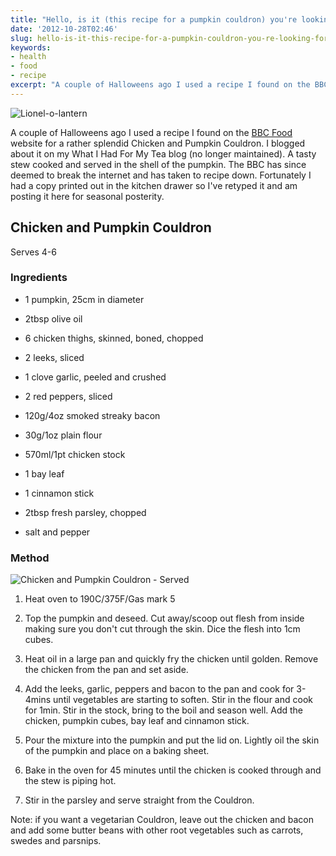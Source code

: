 ```yaml
---
title: "Hello, is it (this recipe for a pumpkin couldron) you're looking for?"
date: '2012-10-28T02:46'
slug: hello-is-it-this-recipe-for-a-pumpkin-couldron-you-re-looking-for
keywords:
- health
- food
- recipe
excerpt: "A couple of Halloweens ago I used a recipe I found on the BBC Food website for a rather splendid Chicken and Pumpkin Couldron. I blogged about it on my What I Had For My Tea blog (no longer maintained). A tasty stew cooked and served in the shell of the pumpkin. The BBC has since deemed to break the internet and has taken to recipe down. Fortunately I had a copy printed out in the kitchen drawer so I've retyped it and am posting it here for seasonal posterity."
---
```




![Lionel-o-lantern](https://oh.chuff.it/eYR9hfR4U.jpg)



A couple of Halloweens ago I used a recipe I found on the [BBC Food](http://bbc.co.uk/food) website for a rather splendid Chicken and Pumpkin Couldron. I blogged about it on my What I Had For My Tea blog (no longer maintained). A tasty stew cooked and served in the shell of the pumpkin. The BBC has since deemed to break the internet and has taken to recipe down. Fortunately I had a copy printed out in the kitchen drawer so I've retyped it and am posting it here for seasonal posterity.





## Chicken and Pumpkin Couldron





Serves 4-6





### Ingredients







  * 1 pumpkin, 25cm in diameter


  * 2tbsp olive oil


  * 6 chicken thighs, skinned, boned, chopped


  * 2 leeks, sliced


  * 1 clove garlic, peeled and crushed


  * 2 red peppers, sliced


  * 120g/4oz smoked streaky bacon


  * 30g/1oz plain flour


  * 570ml/1pt chicken stock


  * 1 bay leaf


  * 1 cinnamon stick


  * 2tbsp fresh parsley, chopped


  * salt and pepper





### Method





![Chicken and Pumpkin Couldron - Served](https://oh.chuff.it/VhMW444ZS.jpg)







  1. Heat oven to 190C/375F/Gas mark 5


  2. Top the pumpkin and deseed. Cut away/scoop out flesh from inside making sure you don't cut through the skin. Dice the flesh into 1cm cubes.


  3. Heat oil in a large pan and quickly fry the chicken until golden. Remove the chicken from the pan and set aside.


  4. Add the leeks, garlic, peppers and bacon to the pan and cook for 3-4mins until vegetables are starting to soften. Stir in the flour and cook for 1min. Stir in the stock, bring to the boil and season well. Add the chicken, pumpkin cubes, bay leaf and cinnamon stick.


  5. Pour the mixture into the pumpkin and put the lid on. Lightly oil the skin of the pumpkin and place on a baking sheet.


  6. Bake in the oven for 45 minutes until the chicken is cooked through and the stew is piping hot.


  7. Stir in the parsley and serve straight from the Couldron.





Note: if you want a vegetarian Couldron, leave out the chicken and bacon and add some butter beans with other root vegetables such as carrots, swedes and parsnips.
